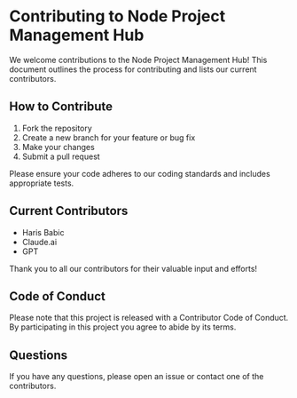 # Contributing to Node Project Management Hub

We welcome contributions to the Node Project Management Hub! This document outlines the process for contributing and lists our current contributors.

## How to Contribute

1. Fork the repository
2. Create a new branch for your feature or bug fix
3. Make your changes
4. Submit a pull request

Please ensure your code adheres to our coding standards and includes appropriate tests.

## Current Contributors

- Haris Babic
- Claude.ai
- GPT

Thank you to all our contributors for their valuable input and efforts!

## Code of Conduct

Please note that this project is released with a Contributor Code of Conduct. By participating in this project you agree to abide by its terms.

## Questions

If you have any questions, please open an issue or contact one of the contributors.

